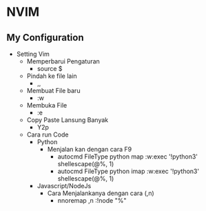 # NVIM

## My Configuration 
- Setting Vim
    - Memperbarui Pengaturan
        - source $
    - Pindah ke file lain
        - ,,
    - Membuat File baru
        - :w
    - Membuka File
        - :e   
    - Copy Paste Lansung Banyak
        - Y2p
    - Cara run Code
        - Python
            - Menjalan kan dengan cara F9
                - autocmd FileType python map <buffer> <F9> :w<CR>:exec '!python3' shellescape(@%, 1)<CR>
                - autocmd FileType python imap <buffer> <F9> <esc>:w<CR>:exec '!python3' shellescape(@%, 1)<CR>
        - Javascript/NodeJs
            - Cara Menjalankanya dengan cara (,n) 
                - nnoremap ,n :!node "%"<CR>
